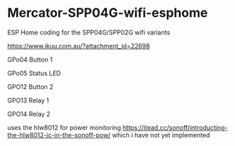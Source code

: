 # Mercator-SPP04G-wifi-esphome
ESP Home coding for the SPP04G/SPP02G wifi variants

https://www.ikuu.com.au/?attachment_id=22698

GPo04 Button 1

GPo05 Status LED

GPO12 Button 2

GPO13 Relay 1

GPO14 Relay 2

uses the hlw8012 for power monitoring https://itead.cc/sonoff/introducting-the-hlw8012-ic-in-the-sonoff-pow/ which i have not yet 
implemented
